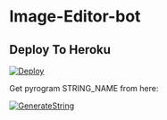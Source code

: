 # Image-Editor-bot



## Deploy To Heroku</h4>

[![Deploy](https://www.herokucdn.com/deploy/button.svg)](https://heroku.com/deploy?template=https://github.com/Bot361/Image-Editor-bot)

Get pyrogram STRING_NAME from here:

[![GenerateString](https://img.shields.io/badge/repl.it-generateString-yellowgreen)](https://replit.com/@Bot361/Generate-Telegram-String-Session)
